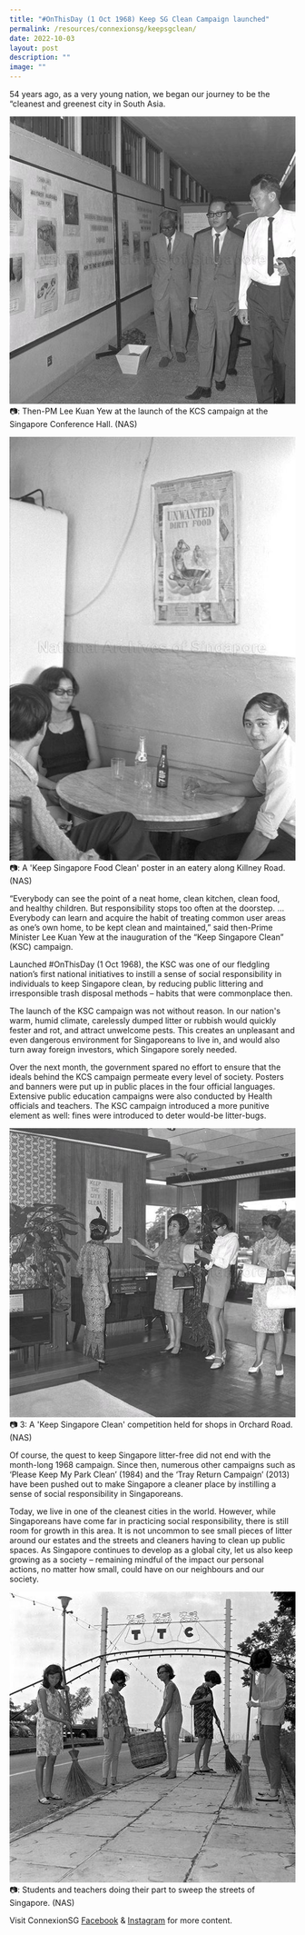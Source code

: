 ```yaml
---
title: "#OnThisDay (1 Oct 1968) Keep SG Clean Campaign launched"
permalink: /resources/connexionsg/keepsgclean/
date: 2022-10-03
layout: post
description: ""
image: ""
---
```

54 years ago, as a very young nation, we began our journey to be the “cleanest and greenest city in South Asia.

![](/images/connexionsg/2022/toilet%201.jpg)
📷: Then-PM Lee Kuan Yew at the launch of the KCS campaign at the Singapore Conference Hall. (NAS)

![](/images/connexionsg/2022/toilet%202.jpg)
📷: A 'Keep Singapore Food Clean' poster in an eatery along Killney Road. (NAS)

“Everybody can see the point of a neat home, clean kitchen, clean food, and healthy children. But responsibility stops too often at the doorstep. … Everybody can learn and acquire the habit of treating common user areas as one’s own home, to be kept clean and maintained,” said then-Prime Minister Lee Kuan Yew at the inauguration of the “Keep Singapore Clean” (KSC) campaign.

Launched #OnThisDay (1 Oct 1968), the KSC was one of our fledgling nation’s first national initiatives to instill a sense of social responsibility in individuals to keep Singapore clean, by reducing public littering and irresponsible trash disposal methods – habits that were commonplace then.

The launch of the KSC campaign was not without reason. In our nation's warm, humid climate, carelessly dumped litter or rubbish would quickly fester and rot, and attract unwelcome pests. This creates an unpleasant and even dangerous environment for Singaporeans to live in, and would also turn away foreign investors, which Singapore sorely needed.

Over the next month, the government spared no effort to ensure that the ideals behind the KCS campaign permeate every level of society. Posters and banners were put up in public places in the four official languages. Extensive public education campaigns were also conducted by Health officials and teachers. The KSC campaign introduced a more punitive element as well: fines were introduced to deter would-be litter-bugs.

![](/images/connexionsg/2022/toilet%203.jpg)
📷 3: A 'Keep Singapore Clean' competition held for shops in Orchard Road. (NAS)

Of course, the quest to keep Singapore litter-free did not end with the month-long 1968 campaign. Since then, numerous other campaigns such as ‘Please Keep My Park Clean’ (1984) and the ‘Tray Return Campaign’ (2013) have been pushed out to make Singapore a cleaner place by instilling a sense of social responsibility in Singaporeans.

Today, we live in one of the cleanest cities in the world. However, while Singaporeans have come far in practicing social responsibility, there is still room for growth in this area. It is not uncommon to see small pieces of litter around our estates and the streets and cleaners having to clean up public spaces. As Singapore continues to develop as a global city, let us also keep growing as a society – remaining mindful of the impact our personal actions, no matter how small, could have on our neighbours and our society.

![](/images/connexionsg/2022/toilet%204.jpg)
📷: Students and teachers doing their part to sweep the streets of Singapore. (NAS)

Visit ConnexionSG [Facebook](https://www.facebook.com/ConnexionSG) & [Instagram](https://www.instagram.com/connexionsg/)​ for more content.
